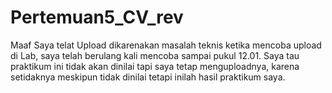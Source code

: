 # Pertemuan5_CV_rev
Maaf Saya telat Upload dikarenakan masalah teknis ketika mencoba upload di Lab, saya telah berulang kali mencoba sampai pukul 12.01.
Saya tau praktikum ini tidak akan dinilai tapi saya tetap menguploadnya, karena setidaknya meskipun tidak dinilai tetapi inilah hasil praktikum saya.
